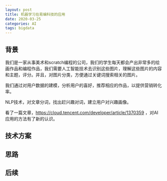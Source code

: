 ```yaml
---
layout: post
title: 机器学习在易编科技的应用
date: 2020-03-25
categories: AI 
tags: bigdata
---
```


## 背景

我们是一家从事美术和scratch编程的公司，我们的学生每天都会产出非常多的绘画作品和编程作品，我们需要人工智能技术去识别这些图片，理解这些图片的内容和主题，评分。并且，对图片分类，方便通过关键词搜索相关的图片。

我们通过对用户数据的建模，分析用户的喜好，推荐相应的作品，以提供营销转化率。

NLP技术，对文章分词，找出赶兴趣对词，建立用户对兴趣画像。

看了一篇文章，https://cloud.tencent.com/developer/article/1370359  ，对AI应用的方法有了新的认识。

## 技术方案



## 思路

##  后续

